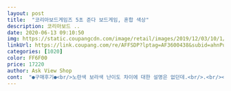 ```yaml
---
layout: post 
title:  "코리아보드게임즈 5초 준다 보드게임, 혼합 색상" 
description: 코리아보드 ..
date: 2020-06-13 09:10:50 
img: https://static.coupangcdn.com/image/retail/images/2019/12/03/10/1/147cc6ee-aa1f-4ccf-80e9-6283cb777d30.jpg 
linkUrl: https://link.coupang.com/re/AFFSDP?lptag=AF3600438&subid=ahnPublicAsk&pageKey=1056997210&itemId=2000001590&vendorItemId=70000012245&traceid=V0-113-f4ba8e145d60e727 
categories: [1020] 
color: FF6F00 
price: 17220 
author: Ask View Shop 
cont:  "●구매후기●<br/>노란색 보라색 난이도 차이에 대한 설명은 없던데.<br/>.<br/><br/>누구나 쉽게 할 수 있는거같아요<br/>번역투나 문화권달라서 차이있는거 빼곤<br/>별 50개 드립니다<br/>쉽고 재밌어요.<br/><br/>애들도 좋아하고,<br/>어른들의 경우 한잔 걸치고 하면 진짜 재밌습니다 ㅋㅋㅋㅋ<br/>재밌습니당<br/>잼써요 순발력이 좋을 수록 와따네요<br/>초 세는기구 소리가 진짜 웃겨서 멍때리게 되네요<br/>" 
---
```

